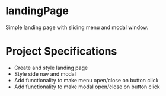 # landingPage

Simple landing page with sliding menu and modal window.

# Project Specifications

* Create and style landing page
* Style side nav and modal
* Add functionality to make menu open/close on button click
* Add functionality to make modal open/close on button click
